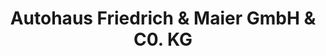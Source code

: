 ---
title: "Autohaus Friedrich & Maier GmbH & C0. KG"
url: /fulda/autohaus-friedrich-und-maier-gmbh-und-c0-kg/
shop: Autohaus
---